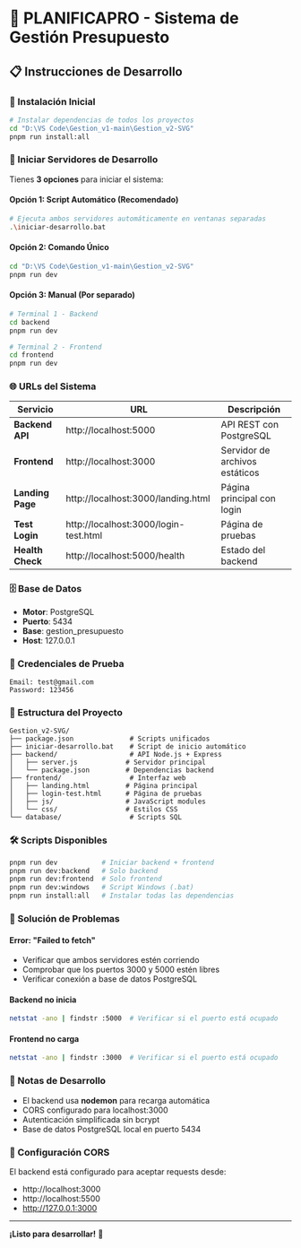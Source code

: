 # 🚀 PLANIFICAPRO - Sistema de Gestión Presupuesto

## 📋 Instrucciones de Desarrollo

### 🔧 Instalación Inicial

```bash
# Instalar dependencias de todos los proyectos
cd "D:\VS Code\Gestion_v1-main\Gestion_v2-SVG"
pnpm run install:all
```

### 🚀 Iniciar Servidores de Desarrollo

Tienes **3 opciones** para iniciar el sistema:

#### Opción 1: Script Automático (Recomendado)
```bash
# Ejecuta ambos servidores automáticamente en ventanas separadas
.\iniciar-desarrollo.bat
```

#### Opción 2: Comando Único
```bash
cd "D:\VS Code\Gestion_v1-main\Gestion_v2-SVG"
pnpm run dev
```

#### Opción 3: Manual (Por separado)
```bash
# Terminal 1 - Backend
cd backend
pnpm run dev

# Terminal 2 - Frontend  
cd frontend
pnpm run dev
```

### 🌐 URLs del Sistema

| Servicio | URL | Descripción |
|----------|-----|-------------|
| **Backend API** | http://localhost:5000 | API REST con PostgreSQL |
| **Frontend** | http://localhost:3000 | Servidor de archivos estáticos |
| **Landing Page** | http://localhost:3000/landing.html | Página principal con login |
| **Test Login** | http://localhost:3000/login-test.html | Página de pruebas |
| **Health Check** | http://localhost:5000/health | Estado del backend |

### 🗄️ Base de Datos

- **Motor**: PostgreSQL
- **Puerto**: 5434
- **Base**: gestion_presupuesto
- **Host**: 127.0.0.1

### 👤 Credenciales de Prueba

```
Email: test@gmail.com
Password: 123456
```

### 📂 Estructura del Proyecto

```
Gestion_v2-SVG/
├── package.json              # Scripts unificados
├── iniciar-desarrollo.bat    # Script de inicio automático
├── backend/                  # API Node.js + Express
│   ├── server.js            # Servidor principal
│   └── package.json         # Dependencias backend
├── frontend/                 # Interfaz web
│   ├── landing.html         # Página principal
│   ├── login-test.html      # Página de pruebas
│   ├── js/                  # JavaScript modules
│   └── css/                 # Estilos CSS
└── database/                 # Scripts SQL
```

### 🛠️ Scripts Disponibles

```bash
pnpm run dev           # Iniciar backend + frontend
pnpm run dev:backend   # Solo backend
pnpm run dev:frontend  # Solo frontend
pnpm run dev:windows   # Script Windows (.bat)
pnpm run install:all   # Instalar todas las dependencias
```

### 🐛 Solución de Problemas

#### Error: "Failed to fetch"
- Verificar que ambos servidores estén corriendo
- Comprobar que los puertos 3000 y 5000 estén libres
- Verificar conexión a base de datos PostgreSQL

#### Backend no inicia
```bash
netstat -ano | findstr :5000  # Verificar si el puerto está ocupado
```

#### Frontend no carga
```bash
netstat -ano | findstr :3000  # Verificar si el puerto está ocupado
```

### 📝 Notas de Desarrollo

- El backend usa **nodemon** para recarga automática
- CORS configurado para localhost:3000
- Autenticación simplificada sin bcrypt
- Base de datos PostgreSQL local en puerto 5434

### 🔧 Configuración CORS

El backend está configurado para aceptar requests desde:
- http://localhost:3000
- http://localhost:5500
- http://127.0.0.1:3000

---

**¡Listo para desarrollar!** 🎉
